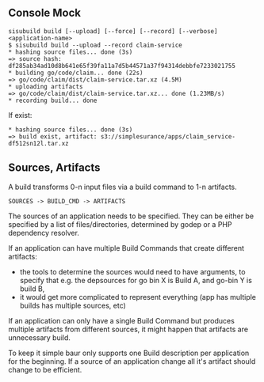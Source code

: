 Console Mock
------------
```
sisubuild build [--upload] [--force] [--record] [--verbose] <application-name>
$ sisubuild build --upload --record claim-service
* hashing source files... done (3s)
=> source hash: df285ab34ad10d8b641e65f39fa11a7d5b44571a37f94314debbfe7233021755
* building go/code/claim... done (22s)
=> go/code/claim/dist/claim-service.tar.xz (4.5M)
* uploading artifacts
=> go/code/claim/dist/claim-service.tar.xz... done (1.23MB/s)
* recording build... done
```

If exist:
```
* hashing source files... done (3s)
=> build exist, artifact: s3://simplesurance/apps/claim_service-df512sn12l.tar.xz         
```

Sources, Artifacts
------------------

A build transforms 0-n input files via a build command to 1-n artifacts.
```
SOURCES -> BUILD_CMD -> ARTIFACTS
```

The sources of an application needs to be specified. They can be either be
specified by a list of files/directories, determined by godep or a PHP
dependency resolver.

If an application can have multiple Build Commands that create different
artifacts:
- the tools to determine the sources would need to have arguments, to specify
  that e.g. the depsources for go bin X is Build A, and go-bin Y is build B,
- it would get more complicated to represent everything (app has multiple builds
  has multiple sources, etc)

If an application can only have a single Build Command but produces multiple
artifacts from different sources, it might happen that artifacts are unnecessary
build.

To keep it simple baur only supports one Build description per application for
the beginning.
If a source of an application change all it's artifact should change to be
efficient.

[modeline]: # ( vi:set tabstop=4 ft=markdown shiftwidth=4 tw=80 expandtab spell spl=en : )
